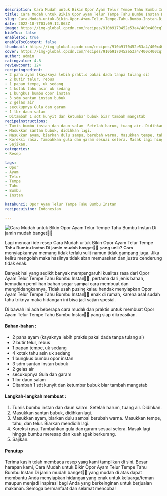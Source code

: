 ```yaml
---
description: Cara Mudah untuk Bikin Opor Ayam Telur Tempe Tahu Bumbu Instan Di jamin mudah banget"
title: Cara Mudah untuk Bikin Opor Ayam Telur Tempe Tahu Bumbu Instan Di jamin mudah banget
slug: Cara-Mudah-untuk-Bikin-Opor-Ayam-Telur-Tempe-Tahu-Bumbu-Instan-Di-jamin-mudah-banget
date: 2022-10-7T03:09:12.063Z
image: https://img-global.cpcdn.com/recipes/910b9170452e53a4/400x400cq70/photo.jpg
hideToc: false
enableToc: true
enableTocContent: false
thumbnail: https://img-global.cpcdn.com/recipes/910b9170452e53a4/400x400cq70/photo.jpg
cover: https://img-global.cpcdn.com/recipes/910b9170452e53a4/400x400cq70/photo.jpg
author: admin
ratingvalue: 4.8
reviewcount: 124
recipeingredient:
- 2 paha ayam (kayaknya lebih praktis pakai dada tanpa tulang si)
- 2 butir telur, rebus
- 1 papan tempe, uk sedang
- 4 kotak tahu asin uk sedang
- 1 bungkus bumbu opor instan
- 3 sdm santan instan bubuk
- 2 gelas air
- secukupnya Gula dan garam
- 1 lbr daun salam
- Ditambah 1 sdt kunyit dan ketumbar bubuk biar tambah mangstab
recipeinstructions:
- Tumis bumbu instan dan daun salam. Setelah harum, tuang air. Didihkan.
- Masukkan santan bubuk, didihkan lagi.
- Masukkan ayam, biarkan dulu sampai berubah warna. Masukkan tempe, tahu, dan telur. Biarkan mendidih lagi.
- Koreksi rasa. Tambahkan gula dan garam sesuai selera. Masak lagi hingga bumbu meresap dan kuah agak berkurang.
- Sajikan.
categories:
- Resep

tags:
- Opor
- Ayam
- Telur
- Tempe
- Tahu
- Bumbu
- Instan

katakunci: Opor Ayam Telur Tempe Tahu Bumbu Instan
recipecuisine: Indonesian

---
```


![Cara Mudah untuk Bikin Opor Ayam Telur Tempe Tahu Bumbu Instan Di jamin mudah banget👩‍🍳](https://img-global.cpcdn.com/recipes/910b9170452e53a4/400x400cq70/photo.jpg)

Lagi mencari ide resep Cara Mudah untuk Bikin Opor Ayam Telur Tempe Tahu Bumbu Instan Di jamin mudah banget👩‍🍳 yang unik? Cara menyiapkannya memang tidak terlalu sulit namun tidak gampang juga. Jika keliru mengolah maka hasilnya tidak akan memuaskan dan justru cenderung tidak enak.

Banyak hal yang sedikit banyak mempengaruhi kualitas rasa dari Opor Ayam Telur Tempe Tahu Bumbu Instan👩‍🍳, pertama dari jenis bahan, kemudian pemilihan bahan segar sampai cara membuat dan menghidangkannya. Tidak usah pusing kalau hendak menyiapkan Opor Ayam Telur Tempe Tahu Bumbu Instan👩‍🍳 enak di rumah, karena asal sudah tahu triknya maka hidangan ini bisa jadi sajian spesial.

Di bawah ini ada beberapa cara mudah dan praktis untuk membuat Opor Ayam Telur Tempe Tahu Bumbu Instan👩‍🍳 yang siap dikreasikan.

<!--inarticleads1-->

#### Bahan-bahan :

- 2 paha ayam (kayaknya lebih praktis pakai dada tanpa tulang si)
- 2 butir telur, rebus
- 1 papan tempe, uk sedang
- 4 kotak tahu asin uk sedang
- 1 bungkus bumbu opor instan
- 3 sdm santan instan bubuk
- 2 gelas air
- secukupnya Gula dan garam
- 1 lbr daun salam
- Ditambah 1 sdt kunyit dan ketumbar bubuk biar tambah mangstab

<!--inarticleads2-->

#### Langkah-langkah membuat :

1. Tumis bumbu instan dan daun salam. Setelah harum, tuang air. Didihkan.
1. Masukkan santan bubuk, didihkan lagi.
1. Masukkan ayam, biarkan dulu sampai berubah warna. Masukkan tempe, tahu, dan telur. Biarkan mendidih lagi.
1. Koreksi rasa. Tambahkan gula dan garam sesuai selera. Masak lagi hingga bumbu meresap dan kuah agak berkurang.
1. Sajikan.

#### Penutup

Terima kasih telah membaca resep yang kami tampilkan di sini. Besar harapan kami, Cara Mudah untuk Bikin Opor Ayam Telur Tempe Tahu Bumbu Instan Di jamin mudah banget👩‍🍳 yang mudah di atas dapat membantu Anda menyiapkan hidangan yang enak untuk keluarga/teman maupun menjadi inspirasi bagi Anda yang berkeinginan untuk berjualan makanan. Semoga bermanfaat dan selamat mencoba!